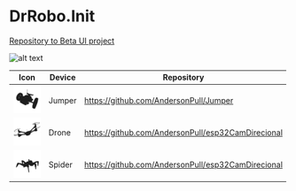 # DrRobo.Init

[Repository to Beta UI project](https://www.figma.com/community/file/1204215169650628581)

![alt text](https://github.com/AndersonPull/DrRobo.Init/blob/main/Resources/ImgsBanners/mockup.png)

| Icon | Device | Repository |
| --- | --- | --- |
|<img src="https://github.com/AndersonPull/DrRobo.Init/blob/main/Resources/Images/jumper_icon.png" width="50">| Jumper | https://github.com/AndersonPull/Jumper |
|<img src="https://github.com/AndersonPull/DrRobo.Init/blob/main/Resources/Images/drone_icon.png" width="50">| Drone | https://github.com/AndersonPull/esp32CamDirecional |
|<img src="https://github.com/AndersonPull/DrRobo.Init/blob/main/Resources/Images/spider_icon.png" width="50">| Spider | https://github.com/AndersonPull/esp32CamDirecional |
